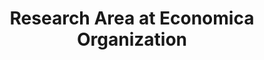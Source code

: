 ---
title: "Research Area at Economica Organization"
excerpt: "I am a member of the research Area at Economica organization. I'm focused on research about development, labor market and  financial inclusion"
collection: gallery
---